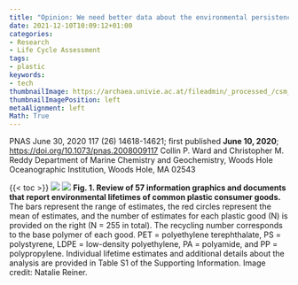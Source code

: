 ```yaml
---
title: "Opinion: We need better data about the environmental persistence of plastic goods"
date: 2021-12-10T10:09:12+01:00
categories:
- Research
- Life Cycle Assessment
tags:
- plastic
keywords:
- tech
thumbnailImage: https://archaea.univie.ac.at/fileadmin/_processed_/csm_2020_12_07_pnas_75_7c47843eea.jpg
thumbnailImagePosition: left
metaAlignment: left
Math: True
---
```

PNAS June 30, 2020 117 (26) 14618-14621; first published **June 10, 2020**; https://doi.org/10.1073/pnas.2008009117
Collin P. Ward and Christopher M. Reddy
Department of Marine Chemistry and Geochemistry, Woods Hole Oceanographic Institution, Woods Hole, MA 02543
<!--more-->
{{< toc >}}
![](https://www.pnas.org/content/pnas/117/26/14618/F1.large.jpg?width=800&height=600&carousel=1)
![](https://www.pnas.org/content/pnas/117/26/14618/F2.large.jpg?width=800&height=600&carousel=1)
**Fig. 1. Review of 57 information graphics and documents that report environmental lifetimes of common plastic consumer goods.** The bars represent the range of estimates, the red circles represent the mean of estimates, and the number of estimates for each plastic good (N) is provided on the right (N = 255 in total). The recycling number corresponds to the base polymer of each good. PET = polyethylene terephthalate, PS = polystyrene, LDPE = low-density polyethylene, PA = polyamide, and PP = polypropylene. Individual lifetime estimates and additional details about the analysis are provided in Table S1 of the Supporting Information. Image credit: Natalie Reiner.

